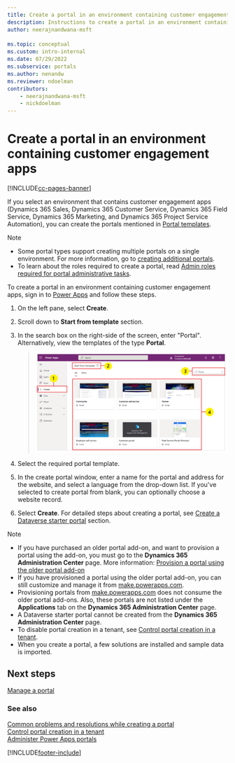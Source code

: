 ```yaml
---
title: Create a portal in an environment containing customer engagement apps
description: Instructions to create a portal in an environment containing customer engagement apps.
author: neerajnandwana-msft

ms.topic: conceptual
ms.custom: intro-internal
ms.date: 07/29/2022
ms.subservice: portals
ms.author: nenandw
ms.reviewer: ndoelman
contributors:
    - neerajnandwana-msft
    - nickdoelman
---
```


# Create a portal in an environment containing customer engagement apps


[!INCLUDE[cc-pages-banner](../../includes/cc-pages-banner.md)]

If you select an environment that contains customer engagement apps (Dynamics 365 Sales, Dynamics 365 Customer Service, Dynamics 365 Field Service, Dynamics 365 Marketing, and Dynamics 365 Project Service Automation), you can create the portals mentioned in [Portal templates](portal-templates.md).

> [!NOTE]
> - Some portal types support creating multiple portals on a single environment. For more information, go to [creating additional portals](create-additional-portals.md).
> - To learn about the roles required to create a portal, read [Admin roles required for portal administrative tasks](admin/portal-admin-roles.md).

To create a portal in an environment containing customer engagement apps, sign in to [Power Apps](https://make.powerapps.com) and follow these steps.

1. On the left pane, select **Create**. 

1. Scroll down to **Start from template** section.

1. In the search box on the right-side of the screen, enter "Portal". <br>Alternatively, view the templates of the type **Portal**.

    > ![Dynamics 365 portal templates.](media/dynamics-portals.png "Dynamics 365 portal templates")  

1. Select the required portal template.

1. In the create portal window, enter a name for the portal and address for the website, and select a language from the drop-down list. If you've selected to create portal from blank, you can optionally choose a website record.

1. Select **Create**. For detailed steps about creating a portal, see [Create a Dataverse starter portal](create-portal.md) section.

> [!NOTE]
> - If you have purchased an older portal add-on, and want to provision a portal using the add-on, you must go to the **Dynamics 365 Administration Center** page. More information: [Provision a portal using the older portal add-on](provision-portal-add-on.md)
> - If you have provisioned a portal using the older portal add-on, you can still customize and manage it from [make.powerapps.com](https://make.powerapps.com).
> - Provisioning portals from [make.powerapps.com](https://make.powerapps.com) does not consume the older portal add-ons. Also, these portals are not listed under the **Applications** tab on the **Dynamics 365 Administration Center** page.
> - A Dataverse starter portal cannot be created from the **Dynamics 365 Administration Center** page.
> - To disable portal creation in a tenant, see [Control portal creation in a tenant](control-portal-creation.md).
> - When you create a portal, a few solutions are installed and sample data is imported.

## Next steps

[Manage a portal](manage-existing-portals.md)

### See also

[Common problems and resolutions while creating a portal](create-common-problems.md) <br>
[Control portal creation in a tenant](control-portal-creation.md) <br>
[Administer Power Apps portals](/training/paths/administer-portals/)

[!INCLUDE[footer-include](../../includes/footer-banner.md)]
